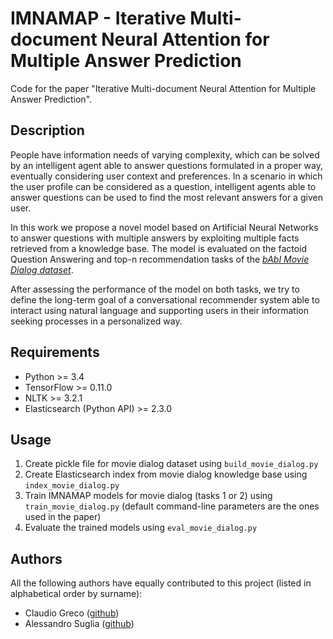 # IMNAMAP - Iterative Multi-document Neural Attention for Multiple Answer Prediction
Code for the paper "Iterative Multi-document Neural Attention for Multiple Answer Prediction".

## Description
People have information needs of varying complexity, which can be solved by an intelligent agent able to answer questions formulated in a proper way, eventually considering user context and preferences. In a scenario in which the user profile can be considered as a question, intelligent agents able to answer questions can be used to find the most relevant answers for a given user.

In this work we propose a novel model based on Artificial Neural Networks to answer questions with multiple answers by exploiting multiple facts retrieved from a knowledge base. The model is evaluated on the factoid Question Answering and top-n recommendation tasks of the [*bAbI Movie Dialog dataset*](https://research.fb.com/projects/babi/).

After assessing the performance of the model on both tasks, we try to define the long-term goal of a conversational recommender system able to interact using natural language and supporting users in their information seeking processes in a personalized way.

## Requirements
- Python >= 3.4
- TensorFlow >= 0.11.0
- NLTK >= 3.2.1
- Elasticsearch (Python API) >= 2.3.0

## Usage
1. Create pickle file for movie dialog dataset using `build_movie_dialog.py`
2. Create Elasticsearch index from movie dialog knowledge base using `index_movie_dialog.py`
3. Train IMNAMAP models for movie dialog (tasks 1 or 2) using `train_movie_dialog.py` (default command-line parameters are the ones used in the paper)
4. Evaluate the trained models using `eval_movie_dialog.py`

## Authors
All the following authors have equally contributed to this project (listed in alphabetical order by surname):

- Claudio Greco ([github](https://github.com/claudiogreco))
- Alessandro Suglia ([github](https://github.com/aleSuglia))
